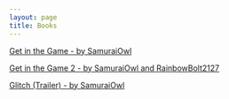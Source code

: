 ```yaml
---
layout: page
title: Books
---
```

<p><a href = "https://drive.google.com/open?id=1PmffEnpzT6iiwycxI5hbrJiY4eO0XhUlKQcT81WSk3g">Get in the Game - by SamuraiOwl</a></p>
<p><a href = "https://drive.google.com/open?id=1fBFyxT722F91KfNKUQwllUUSi2GO9vLKFXllABcdMig">Get in the Game 2 - by SamuraiOwl and RainbowBolt2127</a></p>
<p><a href = "https://drive.google.com/open?id=1eK6WaHWuGkwMHNTdKGjj_7etI_9k2JThCp6Np1DquW8">Glitch (Trailer) - by SamuraiOwl</a></p>
